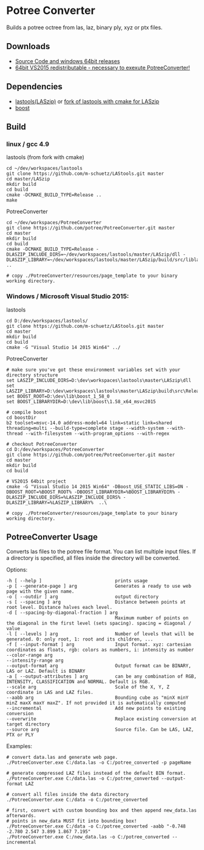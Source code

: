 # Potree Converter

Builds a potree octree from las, laz, binary ply, xyz or ptx files.

## Downloads

* [Source Code and windows 64bit releases](https://github.com/potree/PotreeConverter/releases)
* [64bit VS2015 redistributable - necessary to exexute PotreeConverter!](https://www.microsoft.com/en-US/download/details.aspx?id=48145)

## Dependencies

* [lastools(LASzip)](https://github.com/LAStools/LAStools) or [fork of lastools with cmake for LASzip](https://github.com/m-schuetz/LAStools)
* [boost](http://www.boost.org/)

## Build

### linux / gcc 4.9


lastools (from fork with cmake)
```
cd ~/dev/workspaces/lastools
git clone https://github.com/m-schuetz/LAStools.git master
cd master/LASzip
mkdir build
cd build
cmake -DCMAKE_BUILD_TYPE=Release ..
make

```

PotreeConverter

```
cd ~/dev/workspaces/PotreeConverter
git clone https://github.com/potree/PotreeConverter.git master
cd master
mkdir build
cd build
cmake -DCMAKE_BUILD_TYPE=Release -DLASZIP_INCLUDE_DIRS=~/dev/workspaces/lastools/master/LASzip/dll -DLASZIP_LIBRARY=~/dev/workspaces/lastools/master/LASzip/build/src/liblaszip.so ..

# copy ./PotreeConverter/resources/page_template to your binary working directory.

```

### Windows / Microsoft Visual Studio 2015:

lastools

```
cd D:/dev/workspaces/lastools/
git clone https://github.com/m-schuetz/LAStools.git master
cd master
mkdir build
cd build
cmake -G "Visual Studio 14 2015 Win64" ../
```

PotreeConverter

```
# make sure you've got these environment variables set with your directory structure
set LASZIP_INCLUDE_DIRS=D:\dev\workspaces\lastools\master\LASzip\dll
set LASZIP_LIBRARY=D:\dev\workspaces\lastools\master\LASzip\build\src\Release\laszip.lib
set BOOST_ROOT=D:\dev\lib\boost_1_58_0
set BOOST_LIBRARYDIR=D:\dev\lib\boost\1.58_x64_msvc2015

# compile boost
cd boostDir
b2 toolset=msvc-14.0 address-model=64 link=static link=shared threading=multi --build-type=complete stage --width-system --with-thread --with-filesystem --with-program_options --with-regex

# checkout PotreeConverter
cd D:/dev/workspaces/PotreeConverter
git clone https://github.com/potree/PotreeConverter.git master
cd master
mkdir build
cd build

# VS2015 64bit project
cmake -G "Visual Studio 14 2015 Win64" -DBoost_USE_STATIC_LIBS=ON -DBOOST_ROOT=%BOOST_ROOT% -DBOOST_LIBRARYDIR=%BOOST_LIBRARYDIR% -DLASZIP_INCLUDE_DIRS=%LASZIP_INCLUDE_DIRS% -DLASZIP_LIBRARY=%LASZIP_LIBRARY%  ..\

# copy ./PotreeConverter/resources/page_template to your binary working directory.

```

## PotreeConverter Usage

Converts las files to the potree file format.
You can list multiple input files. If a directory is specified, all files
inside the directory will be converted.

Options:


```
-h [ --help ]                           prints usage
-p [ --generate-page ] arg              Generates a ready to use web page with the given name.
-o [ --outdir ] arg                     output directory
-s [ --spacing ] arg                    Distance between points at root level. Distance halves each level.
-d [ --spacing-by-diagonal-fraction ] arg
                                        Maximum number of points on the diagonal in the first level (sets spacing). spacing = diagonal / value
-l [ --levels ] arg                     Number of levels that will be generated. 0: only root, 1: root and its children, ...
-f [ --input-format ] arg               Input format. xyz: cartesian coordinates as floats, rgb: colors as numbers, i: intensity as number
--color-range arg
--intensity-range arg
--output-format arg                     Output format can be BINARY, LAS or LAZ. Default is BINARY
-a [ --output-attributes ] arg          can be any combination of RGB, INTENSITY, CLASSIFICATION and NORMAL. Default is RGB.
--scale arg                             Scale of the X, Y, Z coordinate in LAS and LAZ files.
--aabb arg                              Bounding cube as "minX minY minZ maxX maxY maxZ". If not provided it is automatically computed
--incremental                           Add new points to existing conversion
--overwrite                             Replace existing conversion at target directory
--source arg                            Source file. Can be LAS, LAZ, PTX or PLY
```

Examples:

    # convert data.las and generate web page.
    ./PotreeConverter.exe C:/data.las -o C:/potree_converted -p pageName

    # generate compressed LAZ files instead of the default BIN format.
    ./PotreeConverter.exe C:/data.las -o C:/potree_converted --output-format LAZ

    # convert all files inside the data directory
    ./PotreeConverter.exe C:/data -o C:/potree_converted

    # first, convert with custom bounding box and then append new_data.las afterwards.
    # points in new_data MUST fit into bounding box!
    ./PotreeConverter.exe C:/data -o C:/potree_converted -aabb "-0.748 -2.780 2.547 3.899 1.867 7.195"
    ./PotreeConverter.exe C:/new_data.las -o C:/potree_converted --incremental
